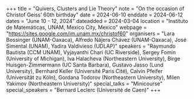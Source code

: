 +++
title = "Quivers, Clusters and Lie Theory"
note = "On the occasion of Christof Geiss’ 60th birthday"
date = 2024-06-10
enddate = 2024-06-12
dates = "June 10 - 12, 2024"
dateadded = 2024-03-04
location = "Instituto de Matemáticas, UNAM, Mexico City, Mexico"
webpage = "https://sites.google.com/im.unam.mx/christof60"
organisers = "Lara Bossinger (UNAM-Oaxaca), Alfredo Nájera Chávez (UNAM-Oaxaca), José Simental (UNAM), Yadira Valdivieso (UDLAP)"
speakers = "Raymundo Bautista (CCM UNAM), Vyjayanthi Chari (UC Riverside), Sergey Fomin (University of Michigan), Iva Halacheva (Northeastern University), Birge Huisgen-Zimmermann (UC Santa Barbara), Gustavo Jasso (Lund University), Bernhard Keller (Université Paris Cité), Calvin Pfeifer (Universität zu Köln), Gordana Todorov (Northeastern University), Milen Yakimov (Northeastern University)"
special_talks = "Minicourse"
special_speakers = "Bernard Leclerc (Université de Caen)"
+++
